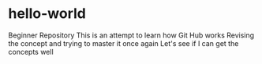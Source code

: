 # hello-world
Beginner Repository
This is an attempt to learn how Git Hub works
Revising the concept and trying to master it once again
Let's see if I can get the concepts well
